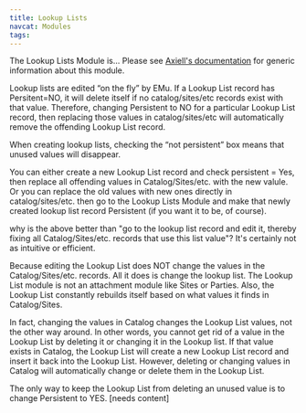 ```yaml
---
title: Lookup Lists
navcat: Modules
tags:
---
```

The Lookup Lists Module is... Please see [Axiell's documentation](http://help.emu.axiell.com/latest/en/Topics/Common/Lookup%20Lists%20module.htm) for generic information about this module.

Lookup lists are edited “on the fly” by EMu. If a Lookup List record has Persitent=NO, it will delete itself if no catalog/sites/etc records exist with that value. Therefore, changing Persistent to NO for a particular Lookup List record, then replacing those values in catalog/sites/etc will automatically remove the offending Lookup List record.

When creating lookup lists, checking the “not persistent” box means that unused values will disappear.

You can either create a new Lookup List record and check persistent = Yes, then replace all offending values in Catalog/Sites/etc. with the new valule. Or you can replace the old values with new ones directly in catalog/sites/etc. then go to the Lookup Lists Module and make that newly created lookup list record Persistent (if you want it to be, of course).

why is the above better than "go to the lookup list record and edit it, thereby fixing all Catalog/Sites/etc. records that use this list value"? It's certainly not as intuitive or efficient.

Because editing the Lookup List does NOT change the values in the Catalog/Sites/etc. records. All it does is change the lookup list. The Lookup List module is not an attachment module like Sites or Parties. Also, the Lookup List constantly rebuilds itself based on what values it finds in Catalog/Sites.

In fact, changing the values in Catalog changes the Lookup List values, not the other way around. In other words, you cannot get rid of a value in the Lookup List by deleting it or changing it in the Lookup list. If that value exists in Catalog, the Lookup List will create a new Lookup List record and insert it back into the Lookup List. However, deleting or changing values in Catalog will automatically change or delete them in the Lookup List.

The only way to keep the Lookup List from deleting an unused value is to change Persistent to YES.
[needs content]
